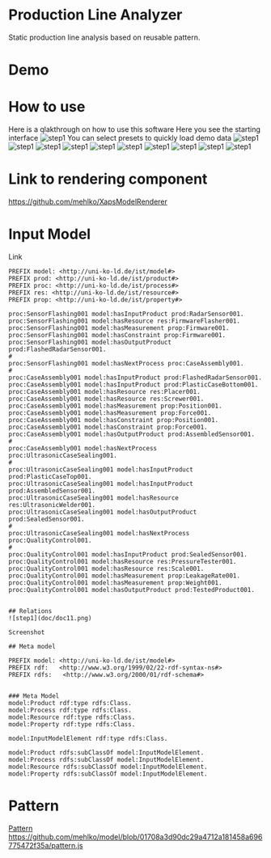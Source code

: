 # Production Line Analyzer

Static production line analysis based on reusable pattern.

# Demo

# How to use
Here is a qlakthrough on how to use this software
Here you see the starting interface
![step1](doc/doc1.png)
You can select presets to quickly load demo data
![step1](doc/doc2.png)
![step1](doc/doc3.png)
![step1](doc/doc4.png)
![step1](doc/doc5.png)
![step1](doc/doc6.png)
![step1](doc/doc7.png)
![step1](doc/doc8.png)
![step1](doc/doc9.png)
![step1](doc/doc10.png)
![step1](doc/doc11.png)

# Link to rendering component

https://github.com/mehlko/XapsModelRenderer

# Input Model

Link

```
PREFIX model: <http://uni-ko-ld.de/ist/model#>
PREFIX prod: <http://uni-ko-ld.de/ist/product#>
PREFIX proc: <http://uni-ko-ld.de/ist/process#>
PREFIX res: <http://uni-ko-ld.de/ist/resource#>
PREFIX prop: <http://uni-ko-ld.de/ist/property#>

proc:SensorFlashing001 model:hasInputProduct prod:RadarSensor001.
proc:SensorFlashing001 model:hasResource res:FirmwareFlasher001.
proc:SensorFlashing001 model:hasMeasurement prop:Firmware001.
proc:SensorFlashing001 model:hasConstraint prop:Firmware001.
proc:SensorFlashing001 model:hasOutputProduct prod:FlashedRadarSensor001.
#
proc:SensorFlashing001 model:hasNextProcess proc:CaseAssembly001.
#
proc:CaseAssembly001 model:hasInputProduct prod:FlashedRadarSensor001.
proc:CaseAssembly001 model:hasInputProduct prod:PlasticCaseBottom001.
proc:CaseAssembly001 model:hasResource res:Placer001.
proc:CaseAssembly001 model:hasResource res:Screwer001.
proc:CaseAssembly001 model:hasMeasurement prop:Position001.
proc:CaseAssembly001 model:hasMeasurement prop:Force001.
proc:CaseAssembly001 model:hasConstraint prop:Position001.
proc:CaseAssembly001 model:hasConstraint prop:Force001.
proc:CaseAssembly001 model:hasOutputProduct prod:AssembledSensor001.
#
proc:CaseAssembly001 model:hasNextProcess proc:UltrasonicCaseSealing001.
#
proc:UltrasonicCaseSealing001 model:hasInputProduct prod:PlasticCaseTop001.
proc:UltrasonicCaseSealing001 model:hasInputProduct prod:AssembledSensor001.
proc:UltrasonicCaseSealing001 model:hasResource res:UltrasonicWelder001.
proc:UltrasonicCaseSealing001 model:hasOutputProduct prod:SealedSensor001.
#
proc:UltrasonicCaseSealing001 model:hasNextProcess proc:QualityControl001.
#
proc:QualityControl001 model:hasInputProduct prod:SealedSensor001.
proc:QualityControl001 model:hasResource res:PressureTester001.
proc:QualityControl001 model:hasResource res:Scale001.
proc:QualityControl001 model:hasMeasurement prop:LeakageRate001.
proc:QualityControl001 model:hasMeasurement prop:Weight001.
proc:QualityControl001 model:hasOutputProduct prod:TestedProduct001.


## Relations
![step1](doc/doc11.png)

Screenshot

## Meta model
```

```
PREFIX model: <http://uni-ko-ld.de/ist/model#>
PREFIX rdf:   <http://www.w3.org/1999/02/22-rdf-syntax-ns#>
PREFIX rdfs:   <http://www.w3.org/2000/01/rdf-schema#>


### Meta Model
model:Product rdf:type rdfs:Class.
model:Process rdf:type rdfs:Class.
model:Resource rdf:type rdfs:Class.
model:Property rdf:type rdfs:Class.

model:InputModelElement rdf:type rdfs:Class.

model:Product rdfs:subClassOf model:InputModelElement.
model:Process rdfs:subClassOf model:InputModelElement.
model:Resource rdfs:subClassOf model:InputModelElement.
model:Property rdfs:subClassOf model:InputModelElement.
```

# Pattern

[Pattern](./pattern.js)
https://github.com/mehlko/model/blob/01708a3d90dc29a4712a181458a696775472f35a/pattern.js

